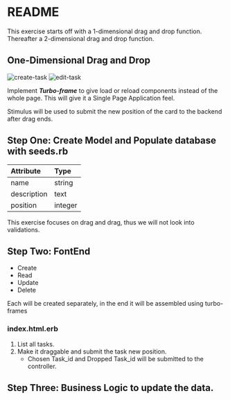 # README

This exercise starts off with a 1-dimensional drag and drop function.
Thereafter a 2-dimensional drag and drop function.

## One-Dimensional Drag and Drop

![create-task](https://github.com/anthonybchung/stimulus_drag_and_drop/assets/99620815/cdf06814-f2e0-4d78-a0d1-e6261f4127a6)
![edit-task](https://github.com/anthonybchung/stimulus_drag_and_drop/assets/99620815/f866d309-76c0-4fde-a154-1020b375925e)

Implement ***Turbo-frame*** to give load or reload components instead of the whole page. This will give it a Single Page
Application feel.

Stimulus will be used to submit the new position of the card to the backend after drag ends.

## Step One: Create Model and Populate database with seeds.rb

| Attribute   | Type    |
|:------------|:--------|
| name        | string  |
| description | text    |
| position    | integer |

This exercise focuses on drag and drag, thus we will not look into validations.

## Step Two: FontEnd

- Create
- Read
- Update
- Delete

Each will be created separately, in the end it will be assembled using turbo-frames

### index.html.erb

1. List all tasks.
2. Make it draggable and submit the task new position.
    - Chosen Task_id and Dropped Task_id will be submitted to the controller.

## Step Three: Business Logic to update the data.


